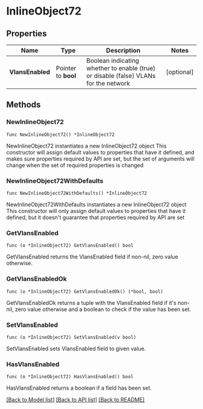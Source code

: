 # InlineObject72

## Properties

Name | Type | Description | Notes
------------ | ------------- | ------------- | -------------
**VlansEnabled** | Pointer to **bool** | Boolean indicating whether to enable (true) or disable (false) VLANs for the network | [optional] 

## Methods

### NewInlineObject72

`func NewInlineObject72() *InlineObject72`

NewInlineObject72 instantiates a new InlineObject72 object
This constructor will assign default values to properties that have it defined,
and makes sure properties required by API are set, but the set of arguments
will change when the set of required properties is changed

### NewInlineObject72WithDefaults

`func NewInlineObject72WithDefaults() *InlineObject72`

NewInlineObject72WithDefaults instantiates a new InlineObject72 object
This constructor will only assign default values to properties that have it defined,
but it doesn't guarantee that properties required by API are set

### GetVlansEnabled

`func (o *InlineObject72) GetVlansEnabled() bool`

GetVlansEnabled returns the VlansEnabled field if non-nil, zero value otherwise.

### GetVlansEnabledOk

`func (o *InlineObject72) GetVlansEnabledOk() (*bool, bool)`

GetVlansEnabledOk returns a tuple with the VlansEnabled field if it's non-nil, zero value otherwise
and a boolean to check if the value has been set.

### SetVlansEnabled

`func (o *InlineObject72) SetVlansEnabled(v bool)`

SetVlansEnabled sets VlansEnabled field to given value.

### HasVlansEnabled

`func (o *InlineObject72) HasVlansEnabled() bool`

HasVlansEnabled returns a boolean if a field has been set.


[[Back to Model list]](../README.md#documentation-for-models) [[Back to API list]](../README.md#documentation-for-api-endpoints) [[Back to README]](../README.md)



